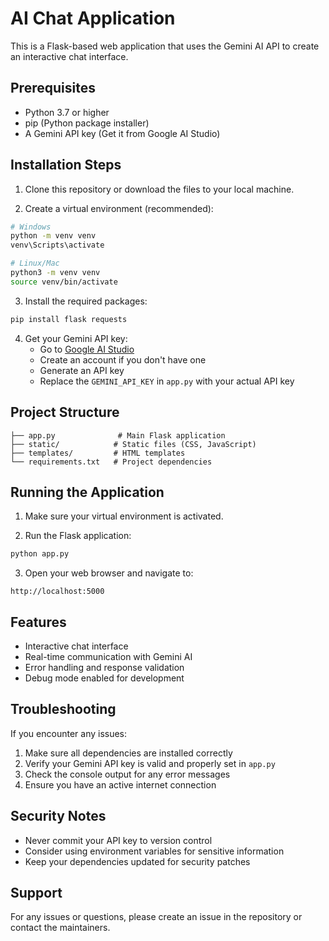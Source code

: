# AI Chat Application

This is a Flask-based web application that uses the Gemini AI API to create an interactive chat interface.

## Prerequisites

- Python 3.7 or higher
- pip (Python package installer)
- A Gemini API key (Get it from Google AI Studio)

## Installation Steps

1. Clone this repository or download the files to your local machine.

2. Create a virtual environment (recommended):
```bash
# Windows
python -m venv venv
venv\Scripts\activate

# Linux/Mac
python3 -m venv venv
source venv/bin/activate
```

3. Install the required packages:
```bash
pip install flask requests
```

4. Get your Gemini API key:
   - Go to [Google AI Studio](https://makersuite.google.com/app/apikey)
   - Create an account if you don't have one
   - Generate an API key
   - Replace the `GEMINI_API_KEY` in `app.py` with your actual API key

## Project Structure

```
├── app.py              # Main Flask application
├── static/            # Static files (CSS, JavaScript)
├── templates/         # HTML templates
└── requirements.txt   # Project dependencies
```

## Running the Application

1. Make sure your virtual environment is activated.

2. Run the Flask application:
```bash
python app.py
```

3. Open your web browser and navigate to:
```
http://localhost:5000
```

## Features

- Interactive chat interface
- Real-time communication with Gemini AI
- Error handling and response validation
- Debug mode enabled for development

## Troubleshooting

If you encounter any issues:

1. Make sure all dependencies are installed correctly
2. Verify your Gemini API key is valid and properly set in `app.py`
3. Check the console output for any error messages
4. Ensure you have an active internet connection

## Security Notes

- Never commit your API key to version control
- Consider using environment variables for sensitive information
- Keep your dependencies updated for security patches

## Support

For any issues or questions, please create an issue in the repository or contact the maintainers. 